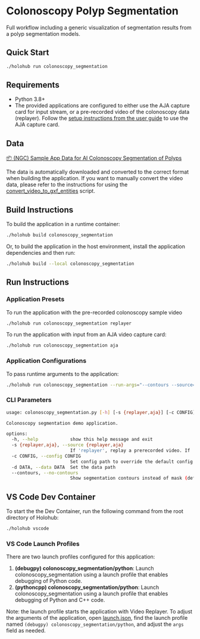# Colonoscopy Polyp Segmentation

Full workflow including a generic visualization of segmentation results from a polyp segmentation models.

## Quick Start

```bash
./holohub run colonoscopy_segmentation
```

## Requirements

- Python 3.8+
- The provided applications are configured to either use the AJA capture card for input stream, or a pre-recorded video of the colonoscopy data (replayer). Follow the [setup instructions from the user guide](https://docs.nvidia.com/holoscan/sdk-user-guide/aja_setup.html) to use the AJA capture card.

## Data

[📦️ (NGC) Sample App Data for AI Colonoscopy Segmentation of Polyps](https://catalog.ngc.nvidia.com/orgs/nvidia/teams/clara-holoscan/resources/holoscan_colonoscopy_sample_data)

The data is automatically downloaded and converted to the correct format when building the application.
If you want to manually convert the video data, please refer to the instructions for using the [convert_video_to_gxf_entities](https://github.com/nvidia-holoscan/holoscan-sdk/tree/main/scripts#convert_video_to_gxf_entitiespy) script.

## Build Instructions

To build the application in a runtime container:
```bash
./holohub build colonoscopy_segmentation
```

Or, to build the application in the host environment, install the application dependencies and then run:
```bash
./holohub build --local colonoscopy_segmentation
```

## Run Instructions

### Application Presets

To run the application with the pre-recorded colonoscopy sample video
```bash
./holohub run colonoscopy_segmentation replayer
```

To run the application with input from an AJA video capture card:
```bash
./holohub run colonoscopy_segmentation aja
```

### Application Configurations

To pass runtime arguments to the application:
```bash
./holohub run colonoscopy_segmentation --run-args="--contours --source=\"replayer\""
```

### CLI Parameters

```bash
usage: colonoscopy_segmentation.py [-h] [-s {replayer,aja}] [-c CONFIG] [-d DATA] [--contours | --no-contours]

Colonoscopy segmentation demo application.

options:
  -h, --help            show this help message and exit
  -s {replayer,aja}, --source {replayer,aja}
                        If 'replayer', replay a prerecorded video. If 'aja' use an AJA capture card as the source (default: replayer).
  -c CONFIG, --config CONFIG
                        Set config path to override the default config file location
  -d DATA, --data DATA  Set the data path
  --contours, --no-contours
                        Show segmentation contours instead of mask (default: False)
```

## VS Code Dev Container

To start the the Dev Container, run the following command from the root directory of Holohub:

```bash
./holohub vscode
```

### VS Code Launch Profiles

There are two launch profiles configured for this application:

1. **(debugpy) colonoscopy_segmentation/python**: Launch colonoscopy_segmentation using a launch profile that enables debugging of Python code.
2. **(pythoncpp) colonoscopy_segmentation/python**: Launch colonoscopy_segmentation using a launch profile that enables debugging of Python and C++ code.

Note: the launch profile starts the application with Video Replayer. To adjust the arguments of the application, open [launch.json](../../.vscode/launch.json), find the launch profile named `(debugpy) colonoscopy_segmentation/python`, and adjust the `args` field as needed.
